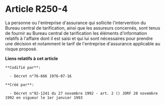 # Article R250-4

La personne ou l'entreprise d'assurance qui sollicite l'intervention du Bureau central de tarification, ainsi que les
assureurs concernés, sont tenus de fournir au Bureau central de tarification les éléments d'information relatifs à l'affaire
dont il est saisi et qui lui sont nécessaires pour prendre une décision et notamment le tarif de l'entreprise d'assurance
applicable au risque proposé.

**Liens relatifs à cet article**

	**Codifié par**:

	  - Décret n°76-666 1976-07-16

	**Créé par**:

	  - Décret n°92-1241 du 27 novembre 1992 - art. 2 () JORF 28 novembre 1992 en vigueur le 1er janvier 1993
